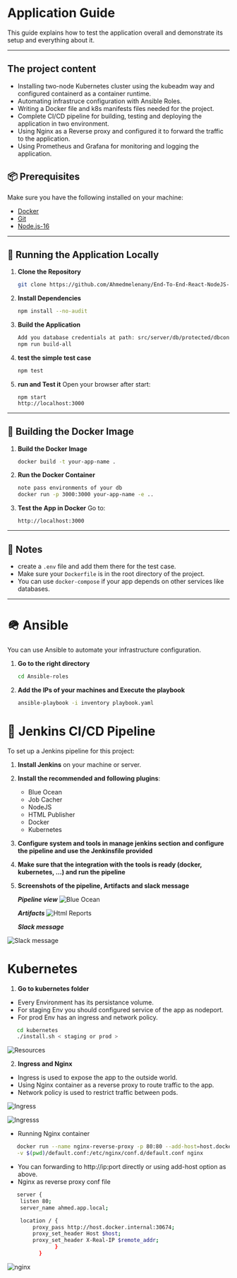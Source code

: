 # Application Guide

This guide explains how to test the application overall and demonstrate its setup and everything about it.

---
## The project content

- Installing two-node Kubernetes cluster using the kubeadm way and configured containerd as a container runtime.
- Automating infrastruce configuration with Ansible Roles.
- Writing a Docker file and k8s manifests files needed for the project.
- Complete CI/CD pipeline for building, testing and deploying the application in two environment.
- Using Nginx as a Reverse proxy and configured it to forward the traffic to the application.
- Using Prometheus and Grafana for monitoring and logging the application.


## 📦 Prerequisites

Make sure you have the following installed on your machine:

- [Docker](https://docs.docker.com/get-docker/)
- [Git](https://git-scm.com/)
- [Node.js-16](https://nodejs.org/) 

---

## 🧪 Running the Application Locally

1. **Clone the Repository**
   ```bash
   git clone https://github.com/Ahmedmelenany/End-To-End-React-NodeJS-Project.git
   ```

2. **Install Dependencies**

   ```bash
   npm install --no-audit
   ```


3. **Build the Application**

   ```bash
   Add you database credentials at path: src/server/db/protected/dbcon-dev.ts
   npm run build-all
   ```


3. **test the simple test case**
   
   ```bash
   npm test
   ```

4. **run and Test it**
   Open your browser after start:
   ```
   npm start
   http://localhost:3000
   ```
---

## 🐳 Building the Docker Image

1. **Build the Docker Image**
   ```bash
   docker build -t your-app-name .
   ```

2. **Run the Docker Container**
   ```bash
   note pass environments of your db
   docker run -p 3000:3000 your-app-name -e ..
   ```

3. **Test the App in Docker**
   Go to:
   ```
   http://localhost:3000
   ```

---

## 🚰 Notes

- create a `.env` file and add them there for the test case.
- Make sure your `Dockerfile` is in the root directory of the project.
- You can use `docker-compose` if your app depends on other services like databases.

---

# 🪖 Ansible

You can use Ansible to automate your infrastructure configuration. 

1. **Go to the right directory**

   ```bash
   cd Ansible-roles
   ```
2. **Add the IPs of your machines and Execute the playbook**

   ```bash
   ansible-playbook -i inventory playbook.yaml
   ```


# 📅 Jenkins CI/CD Pipeline

To set up a Jenkins pipeline for this project:

1. **Install Jenkins** on your machine or server.

2. **Install the recommended and following plugins**:
   - Blue Ocean
   - Job Cacher
   - NodeJS
   - HTML Publisher
   - Docker
   - Kubernetes

3. **Configure system and tools in manage jenkins section and configure the pipeline and use the Jenkinsfile provided**

4. **Make sure that the integration with the tools is ready (docker, kubernetes, ...) and run the pipeline**

5. **Screenshots of the pipeline, Artifacts and slack message**

   ***Pipeline view***
![Blue Ocean ](./Images/Screenshot-01.png)

   ***Artifacts***
![Html Reports ](./Images/Screenshot-02.png)

   ***Slack message***

![Slack message ](./Images/Screenshot-03.png)

# Kubernetes 

1. **Go to kubernetes folder**

- Every Environment has its persistance volume.
- For staging Env you should configured service of the app as nodeport.
- For prod Env has an ingress and network policy.

```bash
   cd kubernetes
   ./install.sh < staging or prod >
   ```
![Resources ](./Images/Screenshot-05.png)

2. **Ingress and Nginx**

- Ingress is used to expose the app to the outside world.
- Using Nginx container as a reverse proxy to route traffic to the app.
- Network policy is used to restrict traffic between pods.

![Ingress ](./Images/Screenshot-08.png)

![Ingresss ](./Images/Screenshot-06.png)

- Running Nginx container 

```bash
   docker run --name nginx-reverse-proxy -p 80:80 --add-host=host.docker.internal:host-gateway \
   -v $(pwd)/default.conf:/etc/nginx/conf.d/default.conf nginx 
   ```
- You can forwarding to http://ip:port directly or using add-host option as above.
- Nginx as reverse proxy conf file 

```bash
   server {
    listen 80;
    server_name ahmed.app.local;

    location / {
        proxy_pass http://host.docker.internal:30674;
        proxy_set_header Host $host;
        proxy_set_header X-Real-IP $remote_addr;
               }
          }
   ```

![nginx ](./Images/Screenshot-07.png)
